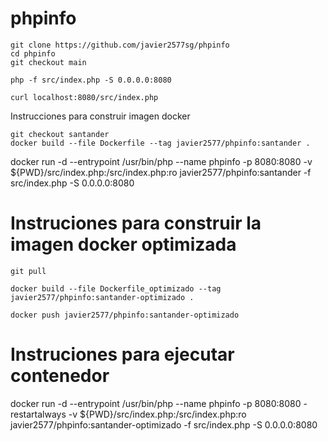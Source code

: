 # phpinfo

```
git clone https://github.com/javier2577sg/phpinfo
cd phpinfo
git checkout main
```
```
php -f src/index.php -S 0.0.0.0:8080
```
```
curl localhost:8080/src/index.php
```
Instrucciones para construir imagen docker
```
git checkout santander
docker build --file Dockerfile --tag javier2577/phpinfo:santander .
```
docker run -d --entrypoint /usr/bin/php --name phpinfo -p 8080:8080 -v ${PWD}/src/index.php:/src/index.php:ro javier2577/phpinfo:santander -f src/index.php -S 0.0.0.0:8080


# Instruciones para construir la imagen docker optimizada
```
git pull

docker build --file Dockerfile_optimizado --tag javier2577/phpinfo:santander-optimizado . 

docker push javier2577/phpinfo:santander-optimizado
```
# Instruciones para ejecutar contenedor

docker run -d --entrypoint /usr/bin/php --name phpinfo -p 8080:8080 -restartalways -v ${PWD}/src/index.php:/src/index.php:ro javier2577/phpinfo:santander-optimizado -f src/index.php -S 0.0.0.0:8080
